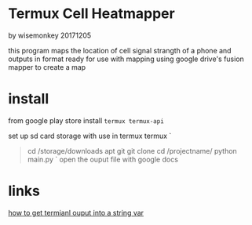 # Termux Cell Heatmapper
by wisemonkey
20171205

this program maps the location of cell signal strangth of a phone and outputs in format ready
for use with mapping using google drive's fusion mapper to create a map


# install
from google play store install
`
termux
termux-api
`

set up sd card storage with use in termux
termux
`
>cd /storage/downloads
>apt git
>git clone <Project github link here>
>cd /projectname/
>python main.py
`
open the ouput file
with google docs


# links
[how to get termianl ouput into a string var](https://stackoverflow.com/questions/20140137/passing-variables-to-subprocess-popen)

